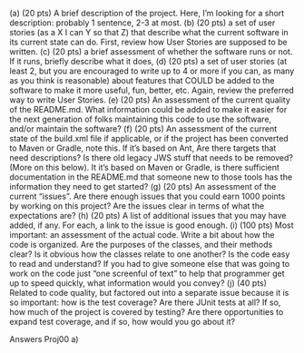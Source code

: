 (a) (20 pts) A brief description of the project. Here, I’m looking for a short description: probably 1 sentence, 2-3 at most.
(b) (20 pts) a set of user stories (as a X I can Y so that Z) that describe what the current software in its current state can do.
First, review how User Stories are supposed to be written.
(c) (20 pts) a brief assessment of whether the software runs or not. If it runs, briefly describe what it does,
(d) (20 pts) a set of user stories (at least 2, but you are encouraged to write up to 4 or more if you can, as many as you think is reasonable) about features that COULD be added to the software to make it more useful, fun, better, etc.
Again, review the preferred way to write User Stories.
(e) (20 pts) An assessment of the current quality of the README.md. What information could be added to make it easier for the next generation of folks maintaining this code to use the software, and/or maintain the software?
(f) (20 pts) An assessment of the current state of the build.xml file if applicable, or if the project has been converted to Maven or Gradle, note this.
If it’s based on Ant, Are there targets that need descriptions? Is there old legacy JWS stuff that needs to be removed? (More on this below).
It it’s based on Maven or Gradle, is there sufficient documentation in the README.md that someone new to those tools has the information they need to get started?
(g) (20 pts) An assessment of the current “issues”. Are there enough issues that you could earn 1000 points by working on this project? Are the issues clear in terms of what the expectations are?
(h) (20 pts) A list of additional issues that you may have added, if any. For each, a link to the issue is good enough.
(i) (100 pts) Most important: an assessment of the actual code. Write a bit about how the code is organized. Are the purposes of the classes, and their methods clear? Is it obvious how the classes relate to one another? Is the code easy to read and understand? If you had to give someone else that was going to work on the code just “one screenful of text” to help that programmer get up to speed quickly, what information would you convey?
(j) (40 pts) Related to code quality, but factored out into a separate issue because it is so important: how is the test coverage? Are there JUnit tests at all? If so, how much of the project is covered by testing? Are there opportunities to expand test coverage, and if so, how would you go about it?

Answers Proj00
a) 
